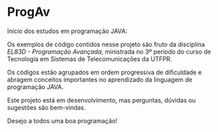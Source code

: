 # ProgAv
Início dos estudos em programação JAVA:

Os exemplos de código contidos nesse projeto são fruto da disciplina _EL83D - Programação Avançada_, ministrada no 3º 
período do curso de Tecnologia em Sistemas de Telecomunicações da UTFPR.

Os códigos estão agrupados em ordem progressiva de dificuldade e abragem conceitos importantes no aprendizado da
linguagem de programação JAVA.

Este projeto está em desenvolvimento, mas perguntas, dúvidas ou sugestões são bem-vindas.


Desejo a todos uma boa programação!
